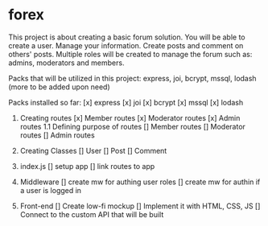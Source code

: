 # forex

This project is about creating a basic forum solution. You will be able to create a user. Manage your information. Create posts and comment on others' posts. Multiple roles will be created to manage the forum such as: admins, moderators and members.

Packs that will be utilized in this project: express, joi, bcrypt, mssql, lodash (more to be added upon need)

Packs installed so far:
[x] express
[x] joi
[x] bcrypt
[x] mssql
[x] lodash

1. Creating routes
[x] Member routes
[x] Moderator routes
[x] Admin routes
1.1 Defining purpose of routes
[] Member routes
[] Moderator routes
[] Admin routes

2. Creating Classes
[] User
[] Post
[] Comment

3. index.js
[] setup app
[] link routes to app

4. Middleware
[] create mw for authing user roles
[] create mw for authin if a user is logged in

5. Front-end
[] Create low-fi mockup
[] Implement it with HTML, CSS, JS
[] Connect to the custom API that will be built
